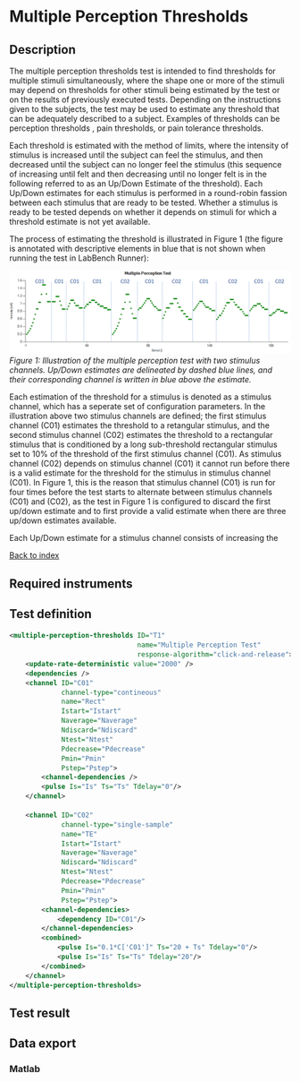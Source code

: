 # Multiple Perception Thresholds

## Description

The multiple perception thresholds test is intended to find thresholds for multiple stimuli simultaneously, where the shape one or more of the stimuli may depend on thresholds for other stimuli being estimated by the test or on the results of previously executed tests. Depending on the instructions given to the subjects, the test may be used to estimate any threshold that can be adequately described to a subject. Examples of thresholds can be perception thresholds , pain thresholds, or pain tolerance thresholds.

Each threshold is estimated with the method of limits, where the intensity of stimulus is increased until the subject can feel the stimulus, and then decreased until the subject can no longer feel the stimulus (this sequence
of increasing until felt and then decreasing until no longer felt is in the following referred to as an Up/Down Estimate of the threshold). Each Up/Down estimates for each stimulus is performed in a round-robin fassion between each stimulus that are ready to be tested. Whether a stimulus is ready to be tested depends on whether it depends on stimuli for which a threshold estimate is not yet available.

The process of estimating the threshold is illustrated in Figure 1 (the  figure is annotated with descriptive elements in blue that is not shown when running the test in LabBench Runner):

![Method of Limits][mol]
*Figure 1: Illustration of the multiple perception test with two stimulus channels. Up/Down estimates are delineated by dashed blue lines, and their corresponding channel is written in blue above the estimate.*

Each estimation of the threshold for a stimulus is denoted as a stimulus channel, which has a seperate set of configuration parameters. In the illustration above two stimulus channels are defined; the first stimulus channel (C01) estimates the threshold to a retangular stimulus, and the second stimulus channel (C02) estimates the threshold to a rectangular stimulus that is conditioned by a long sub-threshold rectangular stimulus set to 10% of the threshold of the first stimulus channel (C01). As stimulus channel (C02) depends on stimulus channel (C01) it cannot run before there is a valid estimate for the threshold for
the stimulus in stimulus channel (C01). In Figure 1, this is the reason that stimulus channel (C01) is run for four times before the test starts to alternate between stimulus channels (C01) and (C02), as the test in Figure 1 is configured to discard the first up/down estimate and to first provide a valid estimate when there are three up/down estimates available.

Each Up/Down estimate for a stimulus channel consists of increasing the 

[Back to index](index.html)

## Required instruments

## Test definition

```xml
<multiple-perception-thresholds ID="T1" 
                                name="Multiple Perception Test"
                                response-algorithm="click-and-release">
    <update-rate-deterministic value="2000" />
    <dependencies />
    <channel ID="C01"
             channel-type="contineous"
             name="Rect"
             Istart="Istart"
             Naverage="Naverage"
             Ndiscard="Ndiscard"
             Ntest="Ntest"
             Pdecrease="Pdecrease"
             Pmin="Pmin"
             Pstep="Pstep">
        <channel-dependencies />
        <pulse Is="Is" Ts="Ts" Tdelay="0"/>
    </channel>

    <channel ID="C02"
             channel-type="single-sample"
             name="TE"
             Istart="Istart"
             Naverage="Naverage"
             Ndiscard="Ndiscard"
             Ntest="Ntest"
             Pdecrease="Pdecrease"
             Pmin="Pmin"
             Pstep="Pstep">
        <channel-dependencies>
            <dependency ID="C01"/>
        </channel-dependencies>
        <combined>
            <pulse Is="0.1*C['C01']" Ts="20 + Ts" Tdelay="0"/>
            <pulse Is="Is" Ts="Ts" Tdelay="20"/>
        </combined>
    </channel>
</multiple-perception-thresholds>
```

## Test result

## Data export

### Matlab

[mol]: img/MethodOfLimits.png "Method Of Limits"
